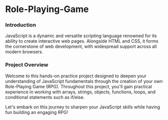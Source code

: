 # Role-Playing-Game
### Introduction

JavaScript is a dynamic and versatile scripting language renowned for its ability to create interactive web pages. Alongside HTML and CSS, it forms the cornerstone of web development, with widespread support across all modern browsers.

### Project Overview

Welcome to this hands-on practice project designed to deepen your understanding of JavaScript fundamentals through the creation of your own Role-Playing Game (RPG). Throughout this project, you'll gain practical experience in working with arrays, strings, objects, functions, loops, and conditional statements such as if/else. 

Let's embark on this journey to sharpen your JavaScript skills while having fun building an engaging RPG!
